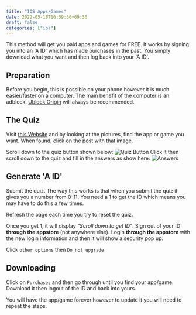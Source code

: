 ```yaml
---
title: "IOS Apps/Games"
date: 2022-05-18T16:59:30+09:30
draft: false
categories: ["ios"]
---
```


This method will get you paid apps and games for FREE. It works by signing you into an 'A ID' which has made purchases in the past. You simply download what you want and then log back into your 'A ID'.

## Preparation
Before you begin, this is possible on your phone however it is much easier/faster on a computer. The main benefit of the computer is an adblock. [Ublock Origin](https://ublockorigin.com/) will always be recommended.

## The Quiz
Visit [this Website](https://www.akwebguide.com/search/label/New%20System?&max-results=5) and by looking at the pictures, find the app or game you want. When found, click on the post with that image.

Scroll down to the quiz button shown below:
![Quiz Button](/posts/quizButton.png)
Click it then scroll down to the quiz and fill in the answers as show here:
![Answers](/posts/answers.png)

## Generate 'A ID'
Submit the quiz. The way this works is that when you submit the quiz it gives you a number from 0-11. You need a 1 to get the ID which means you may have to do this a few times.

Refresh the page each time you try to reset the quiz.

Once you get 1, it will display _"Scroll down to get ID"_. Sign out of your ID __through the appstore__ (not anywhere else). Login __through the appstore__ with the new login information and then it will show a security pop up.

Click ```other options``` then ```Do not upgrade```

## Downloading
Click on ```Purchases``` and then go through until you find your app/game. Download it then logout of the ID and back into yours.

You will have the app/game forever however to update it you will need to repeat the steps.
